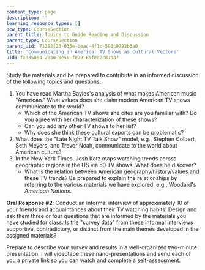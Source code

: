 ```yaml
---
content_type: page
description: ''
learning_resource_types: []
ocw_type: CourseSection
parent_title: Topics to Guide Reading and Discussion
parent_type: CourseSection
parent_uid: 71392f23-035e-beac-4f1c-596c9792b3a0
title: 'Communicating in America: TV Shows as Cultural Vectors'
uid: fc335064-20a0-0e50-fe79-65fed2c87aa7
---
```


Study the materials and be prepared to contribute in an informed discussion of the following topics and questions:

1.  You have read Martha Bayles's analysis of what makes American music "American." What values does she claim modem American TV shows communicate to the world?
    *   Which of the American TV shows she cites are you familiar with? Do you agree with her characterization of these shows?
    *   Can you add any other TV shows to her list?
    *   Why does she think these cultural exports can be problematic?
2.  What does the "Late Night TV Talk Show" model, e.g., Stephen Colbert, Seth Meyers, and Trevor Noah, communicate to the world about American culture?
3.  In the New York Times, Josh Katz maps watching trends across geographic regions in the US via 50 TV shows. What does he discover?
    *   What is the relation between American geography/history/values and these TV trends? Be prepared to explain the relationships by referring to the various materials we have explored, e.g., Woodard's _American Nations_.

**Oral Response #2**: Conduct an informal interview of approximately 10 of your friends and acquaintances about their TV watching habits. Design and ask them three or four questions that are informed by the materials you have studied for class. Is the "survey data" from these informal interviews supportive, contradictory, or distinct from the main themes developed in the assigned materials?

Prepare to describe your survey and results in a well-organized two-minute presentation. I will videotape these nano-presentations and send each of you a private link so you can watch and complete a self-assessment.